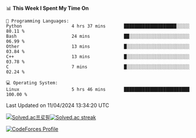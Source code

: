 
<!--START_SECTION:waka-->
📊 **This Week I Spent My Time On** 

```text
💬 Programming Languages: 
Python                   4 hrs 37 mins       ████████████████████░░░░░   80.11 % 
Bash                     24 mins             ██░░░░░░░░░░░░░░░░░░░░░░░   06.99 % 
Other                    13 mins             █░░░░░░░░░░░░░░░░░░░░░░░░   03.84 % 
C++                      13 mins             █░░░░░░░░░░░░░░░░░░░░░░░░   03.78 % 
C                        7 mins              █░░░░░░░░░░░░░░░░░░░░░░░░   02.24 % 

💻 Operating System: 
Linux                    5 hrs 46 mins       █████████████████████████   100.00 % 
```


 Last Updated on 11/04/2024 13:34:20 UTC
<!--END_SECTION:waka-->


[![Solved.ac프로필](http://mazassumnida.wtf/api/generate_badge?boj=hckim96)](https://solved.ac/hckim96)[![Solved.ac streak](http://mazandi.herokuapp.com/api?handle=hckim96&theme=dark)](https://solved.ac/hckim96)


[![CodeForces Profile](https://cf.leed.at?id=hckim96)](https://codeforces.com/profile/hckim96)

